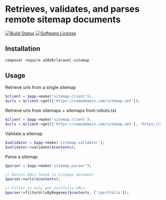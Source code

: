 # Retrieves, validates, and parses remote sitemap documents

[![Build Status](https://travis-ci.org/a3020/laravel-sitemap.svg?branch=master)](https://travis-ci.org/a3020/laravel-sitemap)
[![Software License][ico-license]](LICENSE.txt)

## Installation

```bash
composer require a3020/laravel-sitemap
```

## Usage

Retrieve urls from a single sitemap

```php
$client = $app->make('sitemap.client');
$urls = $client->get(['https://somedomain.com/sitemap.xml']);
```

Retrieve urls from sitemaps + sitemaps from robots.txt

```php
$client = $app->make('sitemap.client');
$urls = $client->get(['https://somedomain.com/sitemap.xml'], 'https://somedomain.com/robots.txt');
```

Validate a sitemap

```php
$validator = $app->make('sitemap.validator');
$validator->validate($contents);
```

Parse a sitemap

```php
$parser = $app->make('sitemap.parser');

// Return URLs found in sitemap document
$parser->urls($contents);

// Filter to only get portfolio URLs.
$parser->filterUrlsByRegexes($contents, ['/portfolio']);
```

[ico-license]: https://img.shields.io/badge/license-MIT-brightgreen.svg?style=flat-square
